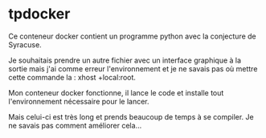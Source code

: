 # tpdocker

Ce conteneur docker contient un programme python avec la conjecture de Syracuse.

Je souhaitais prendre un autre fichier avec un interface graphique à la sortie mais j'ai comme erreur l'environnement et je ne savais pas où mettre cette commande la :  xhost +local:root.

Mon conteneur docker fonctionne, il lance le code et installe tout l'environnement nécessaire pour le lancer.

Mais celui-ci est très long et prends beaucoup de temps à se compiler. Je ne savais pas comment améliorer cela...

